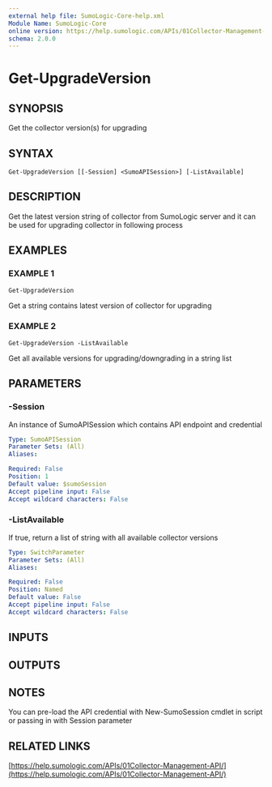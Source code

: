 ```yaml
---
external help file: SumoLogic-Core-help.xml
Module Name: SumoLogic-Core
online version: https://help.sumologic.com/APIs/01Collector-Management-API/
schema: 2.0.0
---
```


# Get-UpgradeVersion

## SYNOPSIS
Get the collector version(s) for upgrading

## SYNTAX

```
Get-UpgradeVersion [[-Session] <SumoAPISession>] [-ListAvailable]
```

## DESCRIPTION
Get the latest version string of collector from SumoLogic server and it can be used for upgrading collector in following process

## EXAMPLES

### EXAMPLE 1
```
Get-UpgradeVersion
```

Get a string contains latest version of collector for upgrading

### EXAMPLE 2
```
Get-UpgradeVersion -ListAvailable
```

Get all available versions for upgrading/downgrading in a string list

## PARAMETERS

### -Session
An instance of SumoAPISession which contains API endpoint and credential

```yaml
Type: SumoAPISession
Parameter Sets: (All)
Aliases:

Required: False
Position: 1
Default value: $sumoSession
Accept pipeline input: False
Accept wildcard characters: False
```

### -ListAvailable
If true, return a list of string with all available collector versions

```yaml
Type: SwitchParameter
Parameter Sets: (All)
Aliases:

Required: False
Position: Named
Default value: False
Accept pipeline input: False
Accept wildcard characters: False
```

## INPUTS

## OUTPUTS

## NOTES
You can pre-load the API credential with New-SumoSession cmdlet in script or passing in with Session parameter

## RELATED LINKS

[https://help.sumologic.com/APIs/01Collector-Management-API/](https://help.sumologic.com/APIs/01Collector-Management-API/)

